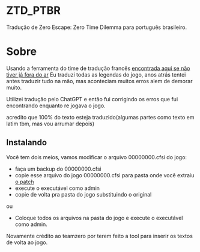 # ZTD_PTBR
Tradução de Zero Escape: Zero Time Dilemma para português brasileiro.

# Sobre
Usando a ferramenta do time de tradução francês [encontrada aqui se não tiver já fora do ar](https://teamzero.last-dreamer.fr/)
Eu traduzi todas as legendas do jogo, anos atrás tentei antes traduzir tudo na mão, mas aconteciam muitos erros alem de demorar muito.

Utilizei tradução pelo ChatGPT e então fui corrigindo os erros que fui encontrando enquanto re jogava o jogo.

acredito que 100% do texto esteja traduzido(algumas partes como texto em latim tbm, mas vou arrumar depois)

## Instalando
Você tem dois meios, vamos modificar o arquivo 00000000.cfsi do jogo:
- faça um backup do 00000000.cfsi
- copie esse arquivo do jogo 00000000.cfsi para pasta onde você extraiu [o patch](https://github.com/Vmarcelo49/ZTD_PTBR/releases/)
- execute o executável como admin
- copie de volta pra pasta do jogo substituindo o original

ou

- Coloque todos os arquivos na pasta do jogo e execute o executável como admin.


Novamente crédito ao teamzero por terem feito a tool para inserir os textos de volta ao jogo.
